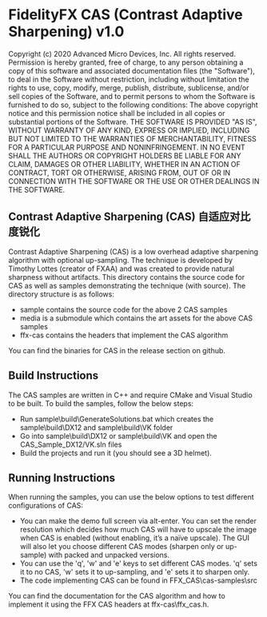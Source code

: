 ﻿# FidelityFX CAS (Contrast Adaptive Sharpening) v1.0

Copyright (c) 2020 Advanced Micro Devices, Inc. All rights reserved.
Permission is hereby granted, free of charge, to any person obtaining a copy
of this software and associated documentation files (the "Software"), to deal
in the Software without restriction, including without limitation the rights
to use, copy, modify, merge, publish, distribute, sublicense, and/or sell
copies of the Software, and to permit persons to whom the Software is
furnished to do so, subject to the following conditions:
The above copyright notice and this permission notice shall be included in
all copies or substantial portions of the Software.
THE SOFTWARE IS PROVIDED "AS IS", WITHOUT WARRANTY OF ANY KIND, EXPRESS OR
IMPLIED, INCLUDING BUT NOT LIMITED TO THE WARRANTIES OF MERCHANTABILITY,
FITNESS FOR A PARTICULAR PURPOSE AND NONINFRINGEMENT. IN NO EVENT SHALL THE
AUTHORS OR COPYRIGHT HOLDERS BE LIABLE FOR ANY CLAIM, DAMAGES OR OTHER
LIABILITY, WHETHER IN AN ACTION OF CONTRACT, TORT OR OTHERWISE, ARISING FROM,
OUT OF OR IN CONNECTION WITH THE SOFTWARE OR THE USE OR OTHER DEALINGS IN
THE SOFTWARE.

## Contrast Adaptive Sharpening (CAS) 自适应对比度锐化

Contrast Adaptive Sharpening (CAS) is a low overhead adaptive sharpening algorithm with optional up-sampling. The technique is developed by Timothy Lottes (creator of FXAA) and was created to provide natural sharpness without artifacts. This directory contains the source code for CAS as well as samples demonstrating the technique (with source). The directory structure is as follows:

- sample contains the source code for the above 2 CAS samples
- media is a submodule which contains the art assets for the above CAS samples
- ffx-cas contains the headers that implement the CAS algorithm

You can find the binaries for CAS in the release section on github.

## Build Instructions

The CAS samples are written in C++ and require CMake and Visual Studio to be built. To build the samples, follow the below steps:

 - Run sample\build\GenerateSolutions.bat which creates the sample\build\DX12 and sample\build\VK folder
 - Go into sample\build\DX12 or sample\build\VK and open the CAS_Sample_DX12/VK.sln files
 - Build the projects and run it (you should see a 3D helmet).

## Running Instructions

When running the samples, you can use the below options to test different configurations of CAS:

 - You can make the demo full screen via alt-enter. You can set the render resolution which decides how much CAS will have to upscale the image when CAS is enabled (without enabling, it’s a naïve upscale). The GUI will also let you choose different CAS modes (sharpen only or up-sample) with packed and unpacked versions.
 - You can use the 'q', 'w' and 'e' keys to set different CAS modes. 'q' sets it to no CAS, 'w' sets it to up-sampling, and 'e' sets it to sharpen only.
 - The code implementing CAS can be found in FFX_CAS\cas-samples\src

You can find the documentation for the CAS algorithm and how to implement it using the FFX CAS headers at ffx-cas\ffx_cas.h.

